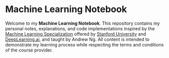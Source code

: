 # Machine Learning Notebook

Welcome to my **Machine Learning Notebook**. This repository contains my personal notes, explanations, and code implementations inspired by the [Machine Learning Specialization](https://www.coursera.org/specializations/machine-learning-introduction) offered by [Stanford University](https://www.stanford.edu/) and [DeepLearning.ai](https://www.deeplearning.ai/), and taught by Andrew Ng. All content is intended to demonstrate my learning process while respecting the terms and conditions of the course provider.
